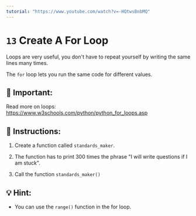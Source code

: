 ```yaml
---
tutorial: "https://www.youtube.com/watch?v=-HQtwsBnbMQ"
---
```


# `13` Create A For Loop

Loops are very useful, you don't have to repeat yourself by writing the same lines many times.

The `for` loop lets you run the same code for different values.


## 🔎 Important:

Read more on loops: https://www.w3schools.com/python/python_for_loops.asp


## 📝 Instructions:

1. Create a function called `standards_maker`.

2. The function has to print 300 times the phrase "I will write questions if I am stuck".

3. Call the function `standards_maker()`

## 💡 Hint:

- You can use the `range()` function in the for loop.
